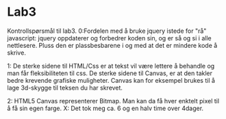 Lab3
====
Kontrollspørsmål til lab3.
0:Fordelen med å bruke jquery istede for "rå" javascript: jquery oppdaterer og forbedrer koden sin, og er så og si i alle nettlesere. Pluss den er plassbesbarene i og med at det er mindere kode å skrive.

1: De sterke sidene til HTML/Css er at tekst vil være lettere å behandle og man får fleksibiliteten til css. 
De sterke sidene til Canvas, er at den takler bedre krevende grafiske muligheter. Canvas kan for eksempel brukes til å lage 3d-skygge til teksen du har skrevet.

2:
HTML5 Canvas representerer  Bitmap. Man kan da få hver enktelt pixel til å få sin egen farge.
X:
Det tok meg ca. 6 og en halv time over 4dager.
